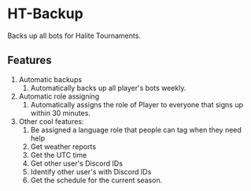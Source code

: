 # HT-Backup
Backs up all bots for Halite Tournaments.

## Features
1. Automatic backups
    1. Automatically backs up all player's bots weekly.
1. Automatic role assigning
    1. Automatically assigns the role of Player to everyone that signs up within 30 minutes.
1. Other cool features:
    1. Be assigned a language role that people can tag when they need help
    1. Get weather reports
    1. Get the UTC time
    1. Get other user's Discord IDs
    1. Identify other user's with Discord IDs
    1. Get the schedule for the current season.
  
